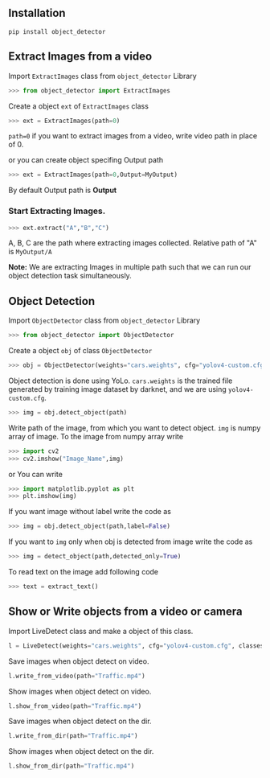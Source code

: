 ## Installation
```
pip install object_detector
```

## Extract Images from a video

Import `ExtractImages` class from `object_detector` Library

```python
>>> from object_detector import ExtractImages
```

Create a object `ext` of `ExtractImages` class

```python
>>> ext = ExtractImages(path=0)
```

`path=0` if you want to extract images from a video, write video path in place of 0.

or you can create object specifing Output path

```python
>>> ext = ExtractImages(path=0,Output=MyOutput)
```
By default Output path is <b>Output</b>

### Start Extracting Images.

```python
>>> ext.extract("A","B","C")
```
A, B, C are the path where extracting images collected. Relative path of "A" is `MyOutput/A`

<b>Note:</b> We are extracting Images in multiple path such that we can run our object detection task simultaneously.

## Object Detection

Import `ObjectDetector` class from `object_detector` Library

```python
>>> from object_detector import ObjectDetector
```
Create a object `obj` of class ``ObjectDetector``

```python
>>> obj = ObjectDetector(weights="cars.weights", cfg="yolov4-custom.cfg", classes=['licence'])
```
Object detection is done using YoLo. ``cars.weights`` is the trained file generated by training image dataset by darknet, and we are using ``yolov4-custom.cfg``.

```python
>>> img = obj.detect_object(path)
```
Write path of the image, from which you want to detect object. 
`img` is numpy array of image. To the image from numpy array write

```python
>>> import cv2
>>> cv2.imshow("Image_Name",img)
```

or You can write
```python
>>> import matplotlib.pyplot as plt
>>> plt.imshow(img)
```

If you want image without label write the code as
```python
>>> img = obj.detect_object(path,label=False)
```

If you want to `img` only when obj is detected from image write the code as
```python
>>> img = detect_object(path,detected_only=True)
```
To read text on the image add following code
```python
>>> text = extract_text()
```

## Show or Write objects from a video or camera

Import LiveDetect class and make a object of this class.

```python
l = LiveDetect(weights="cars.weights", cfg="yolov4-custom.cfg", classes=['licence'])
```

Save images when object detect on video.
```python
l.write_from_video(path="Traffic.mp4")
```

Show images when object detect on video.
```python
l.show_from_video(path="Traffic.mp4")
```

Save images when object detect on the dir.
```python
l.write_from_dir(path="Traffic.mp4")
```

Show images when object detect on the dir.
```python
l.show_from_dir(path="Traffic.mp4")
```
